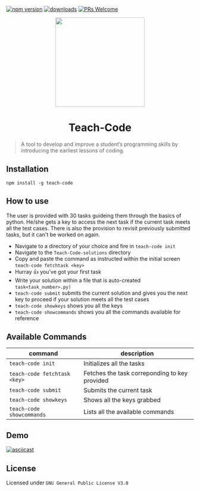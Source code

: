 [![npm version](https://badgen.net/npm/v/teach-code)](https://www.npmjs.com/package/teach-code)
[![downloads](https://badgen.net/npm/dm/teach-code)](https://www.npmjs.com/package/teach-code)
[![PRs Welcome](https://img.shields.io/badge/PRs%20-welcome-brightgreen.svg)](https://github.com/madlabsinc/Teach-Code/pull/new)

<p align="center">
  <img src="https://i.imgur.com/BuMZB6C.png" width="240" height="240">
  <h1 align="center">Teach-Code</h1>
</p>

> A tool to develop and improve a student’s programming skills by introducing the earliest lessons of coding.

## Installation

`npm install -g teach-code`

## How to use

The user is provided with 30 tasks guideing them through the basics of python. He/she gets a key to access the next task if the current task meets all the test cases. There is also the provision to revisit previously submitted tasks, but it can't be worked on again.

- Navigate to a directory of your choice and fire in `teach-code init`
- Navigate to the `Teach-Code-solutions` directory
- Copy and paste the command as instructed within the initial screen `teach-code fetchtask <key>`
- Hurray :+1: you've got your first task
- Write your solution within a file that is auto-created `task<task_number>.py)`
- `teach-code submit` submits the current solution and gives you the next key to proceed if your solution meets all the test cases
- `teach-code showkeys` shows you all the keys 
- `teach-code showcommands` shows you all the commands available for reference

## Available Commands

| command | description |                                                                                                
| -------------- |  ---------------- |
| `teach-code init` | Initializes all the tasks |
| `teach-code fetchtask <key>` | Fetches the task correponding to key provided |
| `teach-code submit` | Submits the current task |
| `teach-code showkeys` | Shows all the keys grabbed |
| `teach-code showcommands` | Lists all the available commands |

## Demo

[![asciicast](https://asciinema.org/a/Dt6tL9vo6wAWqhh7nvwEFTMqA.svg)](https://asciinema.org/a/Dt6tL9vo6wAWqhh7nvwEFTMqA)

## License

Licensed under `GNU General Public License V3.0`
